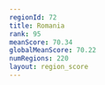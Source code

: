 ```yaml
---
regionId: 72
title: Romania
rank: 95
meanScore: 70.34
globalMeanScore: 70.22
numRegions: 220
layout: region_score
---
```

